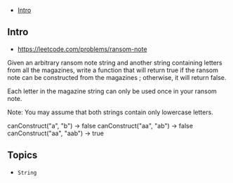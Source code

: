 - [Intro](#intro)

## Intro

- https://leetcode.com/problems/ransom-note


Given an arbitrary ransom note string and another string containing letters from all the magazines, write a function that will return true if the ransom 
note can be constructed from the magazines ; otherwise, it will return false. 


Each letter in the magazine string can only be used once in your ransom note.

Note:
You may assume that both strings contain only lowercase letters.


canConstruct("a", "b") -> false
canConstruct("aa", "ab") -> false
canConstruct("aa", "aab") -> true



## Topics

- `String`


